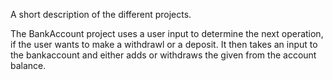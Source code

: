 A short description of the different projects.

The BankAccount project uses a user input to determine the next operation, if the user wants to make a withdrawl or a deposit. It then takes an input to the bankaccount and either adds or withdraws the given from the account balance.

